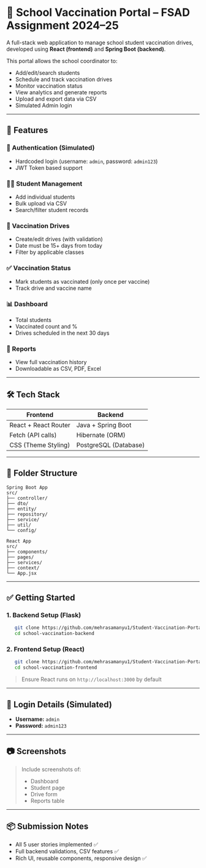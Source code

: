 # 📘 School Vaccination Portal – FSAD Assignment 2024–25

A full-stack web application to manage school student vaccination drives, developed using **React (frontend)** and **Spring Boot (backend)**.

This portal allows the school coordinator to:
- Add/edit/search students
- Schedule and track vaccination drives
- Monitor vaccination status
- View analytics and generate reports
- Upload and export data via CSV
- Simulated Admin login 
---

## 🚀 Features

### 🔐 Authentication (Simulated)
- Hardcoded login (username: `admin`, password: `admin123`)
- JWT Token based support

### 👩‍🎓 Student Management
- Add individual students
- Bulk upload via CSV
- Search/filter student records

### 💉 Vaccination Drives
- Create/edit drives (with validation)
- Date must be 15+ days from today
- Filter by applicable classes

### ✅ Vaccination Status
- Mark students as vaccinated (only once per vaccine)
- Track drive and vaccine name

### 📊 Dashboard
- Total students
- Vaccinated count and %
- Drives scheduled in the next 30 days

### 📄 Reports
- View full vaccination history
- Downloadable as CSV, PDF, Excel

---

## 🛠️ Tech Stack

| Frontend               | Backend              |
|------------------------|----------------------|
| React + React Router   | Java + Spring Boot   |
| Fetch (API calls)      | Hibernate (ORM)      |
| CSS (Theme Styling)    | PostgreSQL (Database)|

---

## 📁 Folder Structure

```
Spring Boot App
src/
├── controller/
├── dto/
├── entity/
├── repository/
├── service/
├── util/
└── config/

React App
src/
├── components/
├── pages/
├── services/
├── context/
└── App.jsx

```

---

## ✅ Getting Started

### 1. Backend Setup (Flask)
```bash
   git clone https://github.com/mehrasamanyu1/Student-Vaccination-Portal-Backend.git
   cd school-vaccination-backend
```

### 2. Frontend Setup (React)
```bash
   git clone https://github.com/mehrasamanyu1/Student-Vaccination-Portal-Frontend.git
   cd school-vaccination-frontend
```

> Ensure React runs on `http://localhost:3000` by default

---

## 👤 Login Details (Simulated)
- **Username:** `admin`
- **Password:** `admin123`

---

## 📷 Screenshots

> Include screenshots of:
> - Dashboard
> - Student page
> - Drive form
> - Reports table

---

## 📦 Submission Notes
- All 5 user stories implemented ✅
- Full backend validations, CSV features ✅
- Rich UI, reusable components, responsive design ✅
